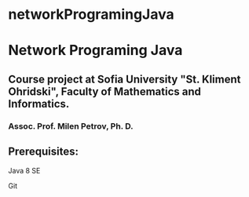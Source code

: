 # networkProgramingJava
<h1>Network Programing Java</h1>

<h2>Course project at Sofia University "St. Kliment Ohridski", Faculty of Mathematics and Informatics.</h2>

<h3>Assoc. Prof. Milen Petrov, Ph. D.</h3>

<h2>Prerequisites:</h2>
<p>Java 8 SE</p>
<p>Git</p>
